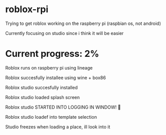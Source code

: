 # roblox-rpi
Trying to get roblox working on the raspberry pi (raspbian os, not android)

Currently focusing on studio since i think it will be easier

# Current progress: 2%
Roblox runs on raspberry pi using lineage 

Roblox succesfully installee using wine + box86

Roblox studio  succesfully installed

Roblox studio loaded splash screen

Roblox studio STARTED INTO LOGGING IN WINDOW! 🥳

Roblox studio loadef into template selection

Studio freezes when loading a place, ill look into it
